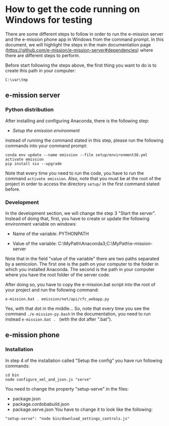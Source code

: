 # How to get the code running on Windows for testing
There are some different steps to follow in order to run the e-mission server and the e-mission phone app in Windows from the command prompt. In this document, we will highlight the steps in the main documentation page (https://github.com/e-mission/e-mission-server#dependencies) where there are different steps to perform.

Before start following the steps above, the first thing you want to do is to create this path in your computer:
```
C:\var\tmp
```
## e-mission server
### Python distribution
After installing and configuring Anaconda, there is the following step:

- *Setup the emission environment*

instead of running the command stated in this step, please run the following commands into your command prompt:
```
conda env update --name emission --file setup/environment36.yml
activate emission
pip install six --upgrade
```
Note that every time you need to run the code, you have to run the command ```activate emission```. Also, note that you must be at the root of the project in order to access the directory ```setup/``` in the first command stated before.

### Development
In the development section, we will change the step 3 "Start the server". Instead of doing that, first, you have to create or update the following environment variable on windows:

- Name of the variable: PYTHONPATH

- Value of the variable: C:\MyPath\Anaconda3;C:\MyPath\e-mission-server

Note that in the field "value of the variable" there are two paths separated by a semicolon. The first one is the path on your computer to the folder in which you installed Anaconda. The second is the path in your computer where you have the root folder of the server code.

After doing so, you have to copy the e-mission.bat script  into the root of your project and run the following command:

```
e-mission.bat . emission/net/api/cfc_webapp.py
```

Yes, with that dot in the middle...
So, note that every time you see the command ```./e-mission-py.bash``` in the documentation, you need to run instead ```e-mission.bat . ``` (with the dot after ".bat").
## e-mission phone
### Installation
In step 4 of the installation called "Setup the config" you have run following commands:

```
cd bin
node configure_xml_and_json.js "serve"
```

You need to change the property "setup-serve" in the files:
- package.json
- package.cordobabuild.json
- package.serve.json
You have to change it to look like the following:

```
"setup-serve": "node bin/download_settings_controls.js"
```

